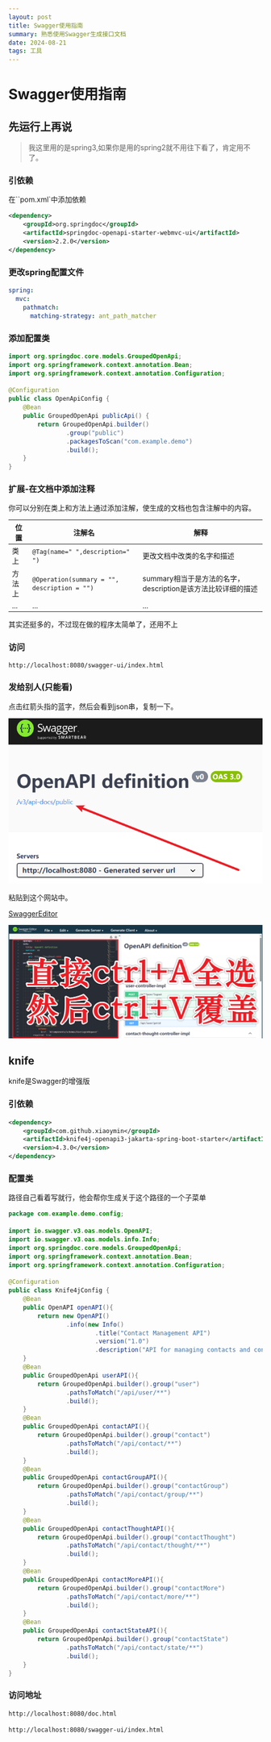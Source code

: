 ```yaml
---
layout: post
title: Swagger使用指南
summary: 熟悉使用Swagger生成接口文档
date: 2024-08-21
tags: 工具  
---
```


# Swagger使用指南

## 先运行上再说

> 我这里用的是spring3,如果你是用的spring2就不用往下看了，肯定用不了。

### 引依赖

在``pom.xml`中添加依赖

```xml
<dependency>
    <groupId>org.springdoc</groupId>
    <artifactId>springdoc-openapi-starter-webmvc-ui</artifactId>
    <version>2.2.0</version>
</dependency>
```

### 更改spring配置文件

```yml
spring:
  mvc:
    pathmatch:
      matching-strategy: ant_path_matcher
```

### 添加配置类

```JAVA
import org.springdoc.core.models.GroupedOpenApi;
import org.springframework.context.annotation.Bean;
import org.springframework.context.annotation.Configuration;

@Configuration
public class OpenApiConfig {
    @Bean
    public GroupedOpenApi publicApi() {
        return GroupedOpenApi.builder()
                .group("public")
                .packagesToScan("com.example.demo")
                .build();
    }
}

```

### 扩展-在文档中添加注释

你可以分别在类上和方法上通过添加注解，使生成的文档也包含注解中的内容。

|位置|注解名|解释|
|-|-|-|
|类上|`@Tag(name=" ",description=" ")`|更改文档中改类的名字和描述|
|方法上|`@Operation(summary = "", description = "")`|summary相当于是方法的名字，description是该方法比较详细的描述|
|...|...|...|
其实还挺多的，不过现在做的程序太简单了，还用不上

### 访问

````
http://localhost:8080/swagger-ui/index.html
````

### 发给别人(只能看)

点击红箭头指的蓝字，然后会看到json串，复制一下。

![image-20240821112258511](../images/md/Swagger获取JSON串.png)

粘贴到这个网站中。

[SwaggerEditor](https://editor-next.swagger.io/)

![image-20240821112503194](../images/md/SwaggerJson串网页转换为文档.png)

## knife
knife是Swagger的增强版
### 引依赖
```xml
<dependency>
    <groupId>com.github.xiaoymin</groupId>
    <artifactId>knife4j-openapi3-jakarta-spring-boot-starter</artifactId>
    <version>4.3.0</version>
</dependency>
```
### 配置类
路径自己看着写就行，他会帮你生成关于这个路径的一个子菜单
```java
package com.example.demo.config;

import io.swagger.v3.oas.models.OpenAPI;
import io.swagger.v3.oas.models.info.Info;
import org.springdoc.core.models.GroupedOpenApi;
import org.springframework.context.annotation.Bean;
import org.springframework.context.annotation.Configuration;

@Configuration
public class Knife4jConfig {
    @Bean
    public OpenAPI openAPI(){
        return new OpenAPI()
                .info(new Info()
                        .title("Contact Management API")
                        .version("1.0")
                        .description("API for managing contacts and contact groups."));
    }
    @Bean
    public GroupedOpenApi userAPI(){
        return GroupedOpenApi.builder().group("user")
                .pathsToMatch("/api/user/**")
                .build();
    }
    @Bean
    public GroupedOpenApi contactAPI(){
        return GroupedOpenApi.builder().group("contact")
                .pathsToMatch("/api/contact/**")
                .build();
    }
    @Bean
    public GroupedOpenApi contactGroupAPI(){
        return GroupedOpenApi.builder().group("contactGroup")
                .pathsToMatch("/api/contact/group/**")
                .build();
    }
    @Bean
    public GroupedOpenApi contactThoughtAPI(){
        return GroupedOpenApi.builder().group("contactThought")
                .pathsToMatch("/api/contact/thought/**")
                .build();
    }
    @Bean
    public GroupedOpenApi contactMoreAPI(){
        return GroupedOpenApi.builder().group("contactMore")
                .pathsToMatch("/api/contact/more/**")
                .build();
    }
    @Bean
    public GroupedOpenApi contactStateAPI(){
        return GroupedOpenApi.builder().group("contactState")
                .pathsToMatch("/api/contact/state/**")
                .build();
    }
}

```
### 访问地址
```
http://localhost:8080/doc.html

http://localhost:8080/swagger-ui/index.html
```